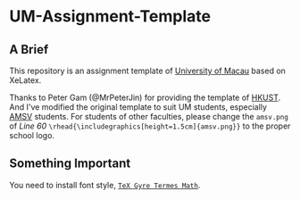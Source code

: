 # UM-Assignment-Template

## A Brief

This repository is an assignment template of [University of Macau](https://www.um.edu.mo/) based on XeLatex. 

Thanks to Peter Gam (@MrPeterJin) for providing the template of [HKUST](https://hkust.edu.hk/zh-hans). And I've modified the original template to suit UM students, especially [AMSV](https://ime.um.edu.mo/) students. For students of other faculties, please change the `amsv.png` of *Line 60* `\rhead{\includegraphics[height=1.5cm]{amsv.png}}` to the proper school logo.

## Something Important

You need to install font style, [`TeX Gyre Termes Math`](https://www.ctan.org/pkg/tex-gyre-math-termes).
